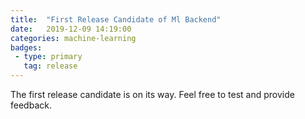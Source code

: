 ```yaml
---
title:  "First Release Candidate of Ml Backend"
date:   2019-12-09 14:19:00
categories: machine-learning 
badges:
 - type: primary
   tag: release 
---
```

The first release candidate is on its way. Feel free to test and provide feedback.

<!--more-->

[jekyll-docs]: http://jekyllrb.com/docs/home
[jekyll-gh]:   https://github.com/jekyll/jekyll
[jekyll-talk]: https://talk.jekyllrb.com/
